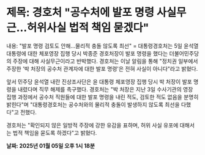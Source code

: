 # **제목: 경호처 "공수처에 발포 명령 사실무근…허위사실 법적 책임 묻겠다"**

  내용: "발포 명령 검토도 안해…물리적 충돌 않도록 최선" = 대통령경호처는 5일 윤석열 대통령에 대한 체포영장 집행 당시 박종준 경호처장이 발포 명령을 했다는 더불어민주당의 주장에 대해 사실무근이라고 반박했다. 경호처는 이날 알림을 통해 "정치권 일부에서 주장한 '박 처장의 공수처 관계자에 대한 발포 명령'은 전혀 사실이 아니다"라고 밝혔다.

앞서 민주당 윤석열 내란 진상조사단은 윤 대통령 체포영장 집행 당시 박 처장이 발포 명령을 내렸다며 직무 해제를 촉구했다. 경호처는 "박 처장은 지난 3일 수사기관의 영장 집행 과정에서 공수처 직원들에 대한 발포 명령을 내린 적도, 검토한 적도 없음을 분명히 밝힌다"며 "대통령경호처는 공수처와의 물리적 충돌이 발생하지 않도록 최선을 다했다"고 전했다.

경호처는 "확인되지 않은 일방적 주장에 강한 유감을 표하며, 허위 사실 유포에 대해서는 법적 책임을 묻도록 하겠다"고 밝혔다.

  **날짜: 2025년 01월 05일 오후 1시 18분**
